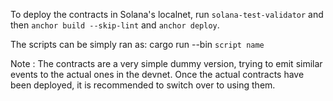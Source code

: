 To deploy the contracts in Solana's localnet, run `solana-test-validator` and then
`anchor build --skip-lint` and `anchor deploy`.

The scripts can be simply ran as: cargo run --bin `script name`

Note : The contracts are a very simple dummy version, trying to emit similar events to the actual ones in the devnet. Once the actual contracts have been deployed, it is recommended to switch over to using them.